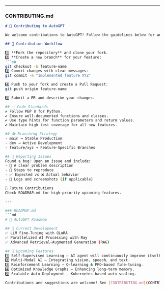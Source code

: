 
---

### CONTRIBUTING.md  
```md
# 🤝 Contributing to AutoGPT  

We welcome contributions to AutoGPT! Follow the guidelines below for an efficient collaboration. 

## 📝 Contribution Workflow 

1️⃣ **Fork the repository** and clone your fork.  
2️⃣ **Create a new branch** for your feature: 
```sh
git checkout -b feature-name
3️⃣ Commit changes with clear messages:
git commit -m "Implemented feature XYZ"

4️⃣ Push to your fork and create a Pull Request:
git push origin feature-name

5️⃣ Submit a PR and describe your changes.

## ✅ Code Standards
✔️ Follow PEP 8 for Python. 
✔️ Ensure well-documented functions and classes.  
✔️ Use type hints for function parameters and return values.  
✔️ Maintain high test coverage for all new features.  

## 🛠 Branching Strategy  
- main → Stable Production  
- dev → Active Development  
- feature/xyz → Feature-Specific Branches  

## 🐞 Reporting Issues  
Found a bug? Open an issue and include:  
- 📌 A clear problem description 
- 🔄 Steps to reproduce
- ✅ Expected vs ❌ Actual behavior  
- 📜 Logs and screenshots (if applicable)  

🎯 Future Contributions
Check ROADMAP.md for high-priority upcoming features.

---

### ROADMAP.md  
```md
# 🔮 AutoGPT Roadmap  

## 📍 Current Development  
✅ LLM Fine-Tuning with QLoRA  
✅ Parallelized AI Processing with Ray  
✅ Advanced Retrieval-Augmented Generation (RAG)  

## 🚀 Upcoming Features  
1️⃣ Self-Supervised Learning – AI agent will continuously improve itself.  
2️⃣ Multi-Modal AI – Integrating vision, speech, and text.  
3️⃣ Reinforcement Learning – Q-learning & PPO-based fine-tuning.  
4️⃣ Optimized Knowledge Graphs – Enhancing long-term memory.  
5️⃣ Scalable Auto-Deployment – Kubernetes-based auto-scaling.  

Contributions and suggestions are welcome! See [CONTRIBUTING.md](CONTRIBUTING.md) for more.  

